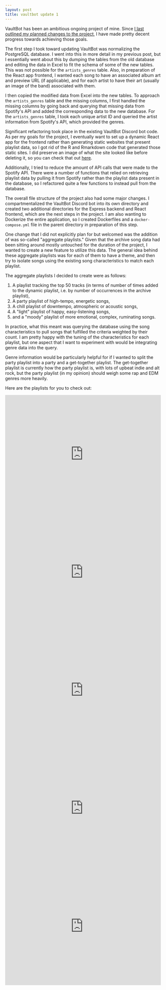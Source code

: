 ```yaml
---
layout: post
title: vaultbot update 1
---
```


VaultBot has been an ambitious ongoing project of mine. Since [I last outlined my planned changes to the project](https://tbrittain.com/vaultbot/), I have made pretty decent progress towards achieving those goals.

The first step I took toward updating VaultBot was normalizing the PostgreSQL database. I went into this in more detail in my previous post, but I essentially went about this by dumping the tables from the old database and editing the data in Excel to fit the schema of some of the new tables. This was not possible for the `artists_genres` table. Also, in preparation of the React app frontend, I wanted each song to have an associated album art and preview URL (if applicable), and for each artist to have their art (usually an image of the band) associated with them.

I then copied the modified data from Excel into the new tables. To approach the `artists_genres` table and the missing columns, I first handled the missing columns by going back and querying that missing data from Spotify's API and added the corresponding data to the new database. For the `artists_genres` table, I took each unique artist ID and queried the artist information from Spotify's API, which provided the genres.

Significant refactoring took place in the existing VaultBot Discord bot code. As per my goals for the project, I eventually want to set up a dynamic React app for the frontend rather than generating static websites that present playlist data, so I got rid of the R and Rmarkdown code that generated those static sites. I did preserve an image of what the site looked like before deleting it, so you can check that out [here](https://web.archive.org/web/20210618053632/http://vaultbot.tbrittain.com/).

Additionally, I tried to reduce the amount of API calls that were made to the Spotify API. There were a number of functions that relied on retrieving playlist data by pulling it from Spotify rather than the playlist data present in the database, so I refactored quite a few functions to instead pull from the database.

The overall file structure of the project also had some major changes. I compartmentalized the VaultBot Discord bot into its own directory and created two additional directories for the Express backend and React frontend, which are the next steps in the project. I am also wanting to Dockerize the entire application, so I created Dockerfiles and a `docker-compose.yml` file in the parent directory in preparation of this step.

One change that I did not explicitly plan for but welcomed was the addition of was so-called "aggregate playlists." Given that the archive song data had been sitting around mostly untouched for the duration of the project, I wanted to create a new feature to utilize this data. The general idea behind these aggregate playlists was for each of them to have a theme, and then try to isolate songs using the existing song characteristics to match each playlist.

The aggregate playlists I decided to create were as follows:
1. A playlist tracking the top 50 tracks (in terms of number of times added to the dynamic playlist, i.e. by number of occurrences in the archive playlist),
2. A party playlist of high-tempo, energetic songs,
3. A chill playlist of downtempo, atmospheric or acoustic songs,
4. A "light" playlist of happy, easy-listening songs,
5. and a "moody" playlist of more emotional, complex, ruminating songs.

In practice, what this meant was querying the database using the song characteristics to pull songs that fulfilled the criteria weighted by their count. I am pretty happy with the tuning of the characteristics for each playlist, but one aspect that I want to experiment with would be integrating genre data into the query.

Genre information would be particularly helpful for if I wanted to split the party playlist into a party and a get-together playlist. The get-together playlist is currently how the party playlist is, with lots of upbeat indie and alt rock, but the party playlist (in my opinion) should weigh some rap and EDM genres more heavily.

Here are the playlists for you to check out:

<iframe src="https://open.spotify.com/embed/playlist/1b04aMKreEwigG4ivcZNJm?theme=0" width="100%" height="380" frameBorder="0" allowtransparency="true" allow="encrypted-media"></iframe>

<iframe src="https://open.spotify.com/embed/playlist/6ksVLVljYiEUpjSoDh8z0w?theme=0" width="100%" height="380" frameBorder="0" allowtransparency="true" allow="encrypted-media"></iframe>

<iframe src="https://open.spotify.com/embed/playlist/65PiacgUM34qS9EtNgbr5r?theme=0" width="100%" height="380" frameBorder="0" allowtransparency="true" allow="encrypted-media"></iframe>

<iframe src="https://open.spotify.com/embed/playlist/5gsgXQu45m0W06WkmWXQBY?theme=0" width="100%" height="380" frameBorder="0" allowtransparency="true" allow="encrypted-media"></iframe>

<iframe src="https://open.spotify.com/embed/playlist/0jiEtmsU9wRGrAVf7O5YeT?theme=0" width="100%" height="380" frameBorder="0" allowtransparency="true" allow="encrypted-media"></iframe>